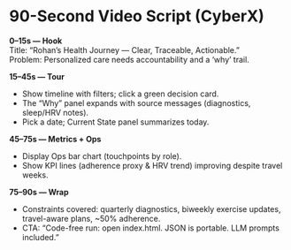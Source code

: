 # 90-Second Video Script (CyberX)

**0–15s — Hook**  
Title: “Rohan’s Health Journey — Clear, Traceable, Actionable.”  
Problem: Personalized care needs accountability and a ‘why’ trail.

**15–45s — Tour**  
- Show timeline with filters; click a green decision card.  
- The “Why” panel expands with source messages (diagnostics, sleep/HRV notes).  
- Pick a date; Current State panel summarizes today.

**45–75s — Metrics + Ops**  
- Display Ops bar chart (touchpoints by role).  
- Show KPI lines (adherence proxy & HRV trend) improving despite travel weeks.

**75–90s — Wrap**  
- Constraints covered: quarterly diagnostics, biweekly exercise updates, travel-aware plans, ~50% adherence.  
- CTA: “Code-free run: open index.html. JSON is portable. LLM prompts included.”
